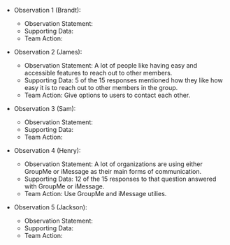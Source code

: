 * Observation 1 (Brandt):
  * Observation Statement:
  * Supporting Data:
  * Team Action:

* Observation 2 (James):
  * Observation Statement: A lot of people like having easy and accessible features to reach out to other members.
  * Supporting Data: 5 of the 15 responses mentioned how they like how easy it is to reach out to other members in the group.
  * Team Action: Give options to users to contact each other.

* Observation 3 (Sam):
  * Observation Statement:
  * Supporting Data:
  * Team Action:

* Observation 4 (Henry):
  * Observation Statement: A lot of organizations are using either GroupMe or iMessage as their main forms of communication.
  * Supporting Data: 12 of the 15 responses to that question answered with GroupMe or iMessage.
  * Team Action: Use GroupMe and iMessage utilies.

* Observation 5 (Jackson):
  * Observation Statement:
  * Supporting Data:
  * Team Action: 
